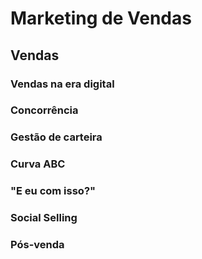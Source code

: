 # Marketing de Vendas

## Vendas

### Vendas na era digital

### Concorrência

### Gestão de carteira

### Curva ABC

### "E eu com isso?"

### Social Selling

### Pós-venda